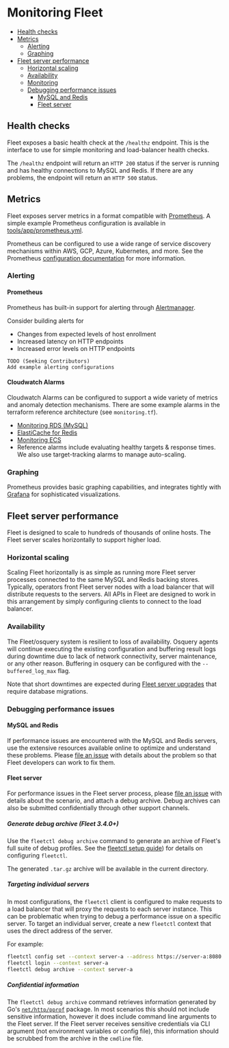 # Monitoring Fleet
- [Health checks](#health-checks)
- [Metrics](#metrics)
  - [Alerting](#alerting)
  - [Graphing](#graphing)
- [Fleet server performance](#fleet-server-performance)
  - [Horizontal scaling](#horizontal-scaling)
  - [Availability](#availability)
  - [Monitoring](#monitoring)
  - [Debugging performance issues](#debugging-performance-issues)
    - [MySQL and Redis](#mysql-and-redis)
    - [Fleet server](#fleet-server)

## Health checks

Fleet exposes a basic health check at the `/healthz` endpoint. This is the interface to use for simple monitoring and load-balancer health checks.

The `/healthz` endpoint will return an `HTTP 200` status if the server is running and has healthy connections to MySQL and Redis. If there are any problems, the endpoint will return an `HTTP 500` status.

## Metrics

Fleet exposes server metrics in a format compatible with [Prometheus](https://prometheus.io/). A simple example Prometheus configuration is available in [tools/app/prometheus.yml](https://github.com/fleetdm/fleet/blob/194ad5963b0d55bdf976aa93f3de6cabd590c97a/tools/app/prometheus.yml).

Prometheus can be configured to use a wide range of service discovery mechanisms within AWS, GCP, Azure, Kubernetes, and more. See the Prometheus [configuration documentation](https://prometheus.io/docs/prometheus/latest/configuration/configuration/) for more information.

### Alerting

#### Prometheus

Prometheus has built-in support for alerting through [Alertmanager](https://prometheus.io/docs/alerting/latest/overview/).

Consider building alerts for

- Changes from expected levels of host enrollment
- Increased latency on HTTP endpoints
- Increased error levels on HTTP endpoints

```
TODO (Seeking Contributors)
Add example alerting configurations
```

#### Cloudwatch Alarms

Cloudwatch Alarms can be configured to support a wide variety of metrics and anomaly detection mechanisms. There are some example alarms
in the terraform reference architecture (see `monitoring.tf`).

* [Monitoring RDS (MySQL)](https://docs.aws.amazon.com/AmazonRDS/latest/UserGuide/monitoring-cloudwatch.html)
* [ElastiCache for Redis](https://docs.aws.amazon.com/AmazonElastiCache/latest/red-ug/CacheMetrics.WhichShouldIMonitor.html)
* [Monitoring ECS](https://docs.aws.amazon.com/AmazonECS/latest/developerguide/cloudwatch-metrics.html)
* Reference alarms include evaluating healthy targets & response times. We also use target-tracking alarms to manage auto-scaling.

### Graphing

Prometheus provides basic graphing capabilities, and integrates tightly with [Grafana](https://prometheus.io/docs/visualization/grafana/) for sophisticated visualizations.

## Fleet server performance

Fleet is designed to scale to hundreds of thousands of online hosts. The Fleet server scales horizontally to support higher load.

### Horizontal scaling

Scaling Fleet horizontally is as simple as running more Fleet server processes connected to the same MySQL and Redis backing stores. Typically, operators front Fleet server nodes with a load balancer that will distribute requests to the servers. All APIs in Fleet are designed to work in this arrangement by simply configuring clients to connect to the load balancer.

### Availability

The Fleet/osquery system is resilient to loss of availability. Osquery agents will continue executing the existing configuration and buffering result logs during downtime due to lack of network connectivity, server maintenance, or any other reason. Buffering in osquery can be configured with the `--buffered_log_max` flag.

Note that short downtimes are expected during [Fleet server upgrades](../02-Deploying/06-Upgrading-Fleet.md) that require database migrations.

### Debugging performance issues

#### MySQL and Redis

If performance issues are encountered with the MySQL and Redis servers, use the extensive resources available online to optimize and understand these problems. Please [file an issue](https://github.com/fleetdm/fleet/issues/new/choose) with details about the problem so that Fleet developers can work to fix them.

#### Fleet server

For performance issues in the Fleet server process, please [file an issue](https://github.com/fleetdm/fleet/issues/new/choose) with details about the scenario, and attach a debug archive. Debug archives can also be submitted confidentially through other support channels.

##### Generate debug archive (Fleet 3.4.0+)

Use the `fleetctl debug archive` command to generate an archive of Fleet's full suite of debug profiles. See the [fleetctl setup guide](./02-fleetctl-CLI.md)) for details on configuring `fleetctl`.

The generated `.tar.gz` archive will be available in the current directory.

##### Targeting individual servers

In most configurations, the `fleetctl` client is configured to make requests to a load balancer that will proxy the requests to each server instance. This can be problematic when trying to debug a performance issue on a specific server. To target an individual server, create a new `fleetctl` context that uses the direct address of the server.

For example:

```sh
fleetctl config set --context server-a --address https://server-a:8080
fleetctl login --context server-a
fleetctl debug archive --context server-a
```

##### Confidential information

The `fleetctl debug archive` command retrieves information generated by Go's [`net/http/pprof`](https://golang.org/pkg/net/http/pprof/) package. In most scenarios this should not include sensitive information, however it does include command line arguments to the Fleet server. If the Fleet server receives sensitive credentials via CLI argument (not environment variables or config file), this information should be scrubbed from the archive in the `cmdline` file.
